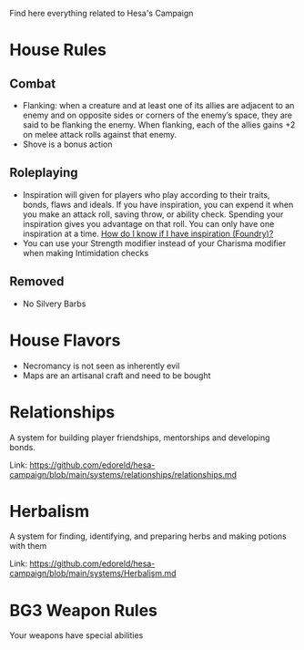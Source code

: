Find here everything related to Hesa's Campaign

# House Rules

## Combat
 - Flanking: when a creature and at least one of its allies are adjacent to an enemy and on opposite sides or corners of the enemy’s space, they are said to be flanking the enemy. When flanking, each of the allies gains +2 on melee attack rolls against that enemy. 
 - Shove is a bonus action

 ## Roleplaying
 - Inspiration will given for players who play according to their traits, bonds, flaws and ideals. If you have inspiration, you can expend it when you make an attack roll, saving throw, or ability check. Spending your inspiration gives you advantage on that roll. You can only have one inspiration at a time. [How do I know if I have inspiration (Foundry)?](https://github.com/edoreld/hesa-campaign/blob/main/pics/inspiration-foundry.png)
 - You can use your Strength modifier instead of your Charisma modifier when making Intimidation checks

 ## Removed
  - No Silvery Barbs

# House Flavors

 - Necromancy is not seen as inherently evil
 - Maps are an artisanal craft and need to be bought

 # Relationships

 A system for building player friendships, mentorships and developing bonds.

 Link: https://github.com/edoreld/hesa-campaign/blob/main/systems/relationships/relationships.md

 # Herbalism

 A system for finding, identifying, and preparing herbs and making potions with them

 Link: https://github.com/edoreld/hesa-campaign/blob/main/systems/Herbalism.md

 # BG3 Weapon Rules

 Your weapons have special abilities